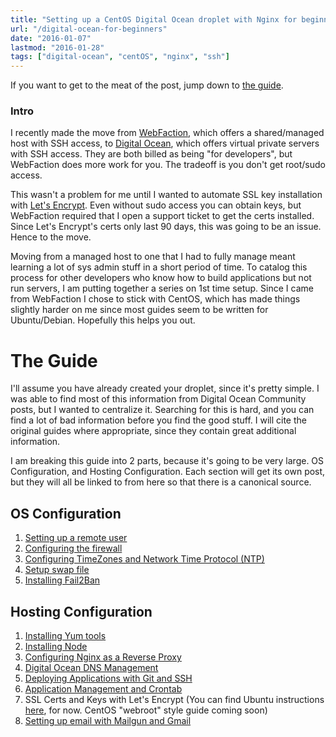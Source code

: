 ```yaml
---
title: "Setting up a CentOS Digital Ocean droplet with Nginx for beginners"
url: "/digital-ocean-for-beginners"
date: "2016-01-07"
lastmod: "2016-01-28"
tags: ["digital-ocean", "centOS", "nginx", "ssh"]
---
```


If you want to get to the meat of the post, jump down to [the guide](#theguide).

### Intro

I recently made the move from [WebFaction](https://www.webfaction.com/), which offers a shared/managed host with SSH access, to [Digital Ocean](https://www.digitalocean.com/), which offers virtual private servers with SSH access. They are both billed as being "for developers", but WebFaction does more work for you. The tradeoff is you don't get root/sudo access.

This wasn't a problem for me until I wanted to automate SSL key installation with [Let's Encrypt](https://letsencrypt.org/). Even without sudo access you can obtain keys, but WebFaction required that I open a support ticket to get the certs installed. Since Let's Encrypt's certs only last 90 days, this was going to be an issue. Hence to the move.

Moving from a managed host to one that I had to fully manage meant learning a lot of sys admin stuff in a short period of time. To catalog this process for other developers who know how to build applications but not run servers, I am putting together a series on 1st time setup. Since I came from WebFaction I chose to stick with CentOS, which has made things slightly harder on me since most guides seem to be written for Ubuntu/Debian. Hopefully this helps you out.

# The Guide

I'll assume you have already created your droplet, since it's pretty simple. I was able to find most of this information from Digital Ocean Community posts, but I wanted to centralize it. Searching for this is hard, and you can find a lot of bad information before you find the good stuff. I will cite the original guides where appropriate, since they contain great additional information.

I am breaking this guide into 2 parts, because it's going to be very large. OS Configuration, and Hosting Configuration. Each section will get its own post, but they will all be linked to from here so that there is a canonical source.

## OS Configuration

1. [Setting up a remote user](/setting-up-a-remote-ssh-user-on-centos)
2. [Configuring the firewall](/configuring-the-firewall-on-centos)
3. [Configuring TimeZones and Network Time Protocol (NTP)](/configuring-timezones-and-network-time-protocol-on-centos)
4. [Setup swap file](/setup-swap-file-on-centos)
5. [Installing Fail2Ban](/install-fail2ban-on-centos)

## Hosting Configuration

1. [Installing Yum tools](/installing-developer-dependencies-on-centos)
2. [Installing Node](/installing-nodejs-on-centos)
3. [Configuring Nginx as a Reverse Proxy](/configuring-nginx-as-a-reverse-proxy)
4. [Digital Ocean DNS Management](https://www.digitalocean.com/community/tutorials/how-to-set-up-a-host-name-with-digitalocean)
5. [Deploying Applications with Git and SSH](/deploying-applications-with-git-and-ssh)
6. [Application Management and Crontab](/application-management-and-crontab)
7. SSL Certs and Keys with Let's Encrypt (You can find Ubuntu instructions [here](https://www.digitalocean.com/community/tutorials/how-to-secure-nginx-with-let-s-encrypt-on-ubuntu-14-04), for now. CentOS "webroot" style guide coming soon)
8. [Setting up email with Mailgun and Gmail](/using-mailgun-to-route-gmail-for-free)
